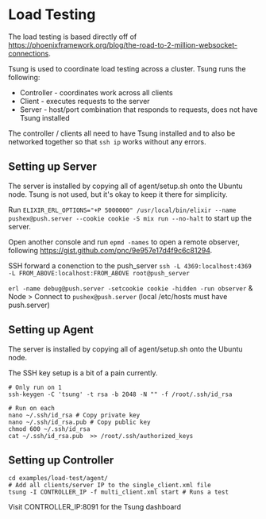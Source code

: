 # Load Testing

The load testing is based directly off of https://phoenixframework.org/blog/the-road-to-2-million-websocket-connections.

Tsung is used to coordinate load testing across a cluster. Tsung runs the following:

* Controller - coordinates work across all clients
* Client - executes requests to the server
* Server - host/port combination that responds to requests, does not have Tsung installed

The controller / clients all need to have Tsung installed and to also be networked together so that `ssh ip` works without any errors.

## Setting up Server

The server is installed by copying all of agent/setup.sh onto the Ubuntu node. Tsung is not used, but it's okay to keep it there for simplicity.

Run `ELIXIR_ERL_OPTIONS="+P 5000000" /usr/local/bin/elixir --name pushex@push.server --cookie cookie -S mix run --no-halt` to start up the server.

Open another console and run `epmd -names` to open a remote observer, following https://gist.github.com/pnc/9e957e17d4f9c6c81294.

SSH forward a conenction to the push_server `ssh -L 4369:localhost:4369 -L FROM_ABOVE:localhost:FROM_ABOVE root@push_server`

`erl -name debug@push.server -setcookie cookie -hidden -run observer` & Node > Connect to `pushex@push.server` (local /etc/hosts must have push.server)

## Setting up Agent

The server is installed by copying all of agent/setup.sh onto the Ubuntu node.

The SSH key setup is a bit of a pain currently.

```
# Only run on 1
ssh-keygen -C 'tsung' -t rsa -b 2048 -N "" -f /root/.ssh/id_rsa

# Run on each
nano ~/.ssh/id_rsa # Copy private key
nano ~/.ssh/id_rsa.pub # Copy public key
chmod 600 ~/.ssh/id_rsa
cat ~/.ssh/id_rsa.pub  >> /root/.ssh/authorized_keys
```

## Setting up Controller

```
cd examples/load-test/agent/
# Add all clients/server IP to the single_client.xml file
tsung -I CONTROLLER_IP -f multi_client.xml start # Runs a test
```

Visit CONTROLLER_IP:8091 for the Tsung dashboard
